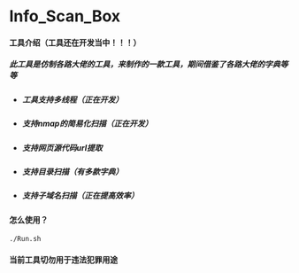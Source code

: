 # Info_Scan_Box

#### 工具介绍（工具还在开发当中！！！）

##### 此工具是仿制各路大佬的工具，来制作的一款工具，期间借鉴了各路大佬的字典等等

- ##### 工具支持多线程（正在开发）

- ##### 支持nmap的简易化扫描（正在开发）

- ##### 支持网页源代码url提取

- ##### 支持目录扫描（有多款字典）

- ##### 支持子域名扫描（正在提高效率）

##### 

#### 怎么使用？

```shell
./Run.sh
```

#### 当前工具切勿用于违法犯罪用途
